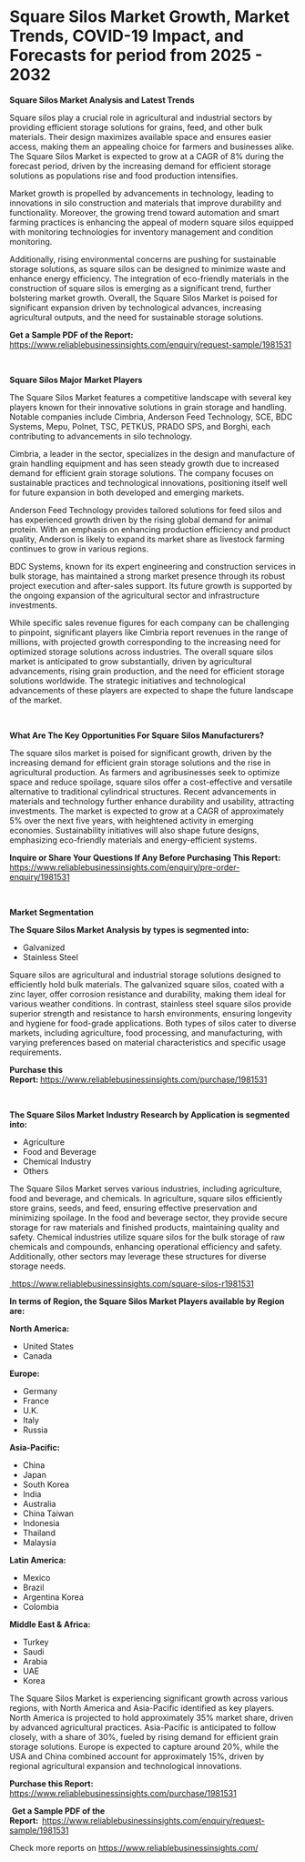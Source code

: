<p><h1>Square Silos Market Growth, Market Trends, COVID-19 Impact, and Forecasts for period from 2025 - 2032</h1></p><p><strong>Square Silos Market Analysis and Latest Trends</strong></p>
<p><p>Square silos play a crucial role in agricultural and industrial sectors by providing efficient storage solutions for grains, feed, and other bulk materials. Their design maximizes available space and ensures easier access, making them an appealing choice for farmers and businesses alike. The Square Silos Market is expected to grow at a CAGR of 8% during the forecast period, driven by the increasing demand for efficient storage solutions as populations rise and food production intensifies.</p><p>Market growth is propelled by advancements in technology, leading to innovations in silo construction and materials that improve durability and functionality. Moreover, the growing trend toward automation and smart farming practices is enhancing the appeal of modern square silos equipped with monitoring technologies for inventory management and condition monitoring.</p><p>Additionally, rising environmental concerns are pushing for sustainable storage solutions, as square silos can be designed to minimize waste and enhance energy efficiency. The integration of eco-friendly materials in the construction of square silos is emerging as a significant trend, further bolstering market growth. Overall, the Square Silos Market is poised for significant expansion driven by technological advances, increasing agricultural outputs, and the need for sustainable storage solutions.</p></p>
<p><strong>Get a Sample PDF of the Report:&nbsp;</strong> <a href="https://www.reliablebusinessinsights.com/enquiry/request-sample/1981531?utm_campaign=2224&utm_medium=2&utm_source=Github&utm_content=ia&utm_term=20022025&utm_id=square-silos">https://www.reliablebusinessinsights.com/enquiry/request-sample/1981531</a></p>
<p>&nbsp;</p>
<p><strong>Square Silos Major Market Players</strong></p>
<p><p>The Square Silos Market features a competitive landscape with several key players known for their innovative solutions in grain storage and handling. Notable companies include Cimbria, Anderson Feed Technology, SCE, BDC Systems, Mepu, Polnet, TSC, PETKUS, PRADO SPS, and Borghi, each contributing to advancements in silo technology.</p><p>Cimbria, a leader in the sector, specializes in the design and manufacture of grain handling equipment and has seen steady growth due to increased demand for efficient grain storage solutions. The company focuses on sustainable practices and technological innovations, positioning itself well for future expansion in both developed and emerging markets.</p><p>Anderson Feed Technology provides tailored solutions for feed silos and has experienced growth driven by the rising global demand for animal protein. With an emphasis on enhancing production efficiency and product quality, Anderson is likely to expand its market share as livestock farming continues to grow in various regions.</p><p>BDC Systems, known for its expert engineering and construction services in bulk storage, has maintained a strong market presence through its robust project execution and after-sales support. Its future growth is supported by the ongoing expansion of the agricultural sector and infrastructure investments.</p><p>While specific sales revenue figures for each company can be challenging to pinpoint, significant players like Cimbria report revenues in the range of millions, with projected growth corresponding to the increasing need for optimized storage solutions across industries. The overall square silos market is anticipated to grow substantially, driven by agricultural advancements, rising grain production, and the need for efficient storage solutions worldwide. The strategic initiatives and technological advancements of these players are expected to shape the future landscape of the market.</p></p>
<p>&nbsp;</p>
<p><strong>What Are The Key Opportunities For Square Silos Manufacturers?</strong></p>
<p><p>The square silos market is poised for significant growth, driven by the increasing demand for efficient grain storage solutions and the rise in agricultural production. As farmers and agribusinesses seek to optimize space and reduce spoilage, square silos offer a cost-effective and versatile alternative to traditional cylindrical structures. Recent advancements in materials and technology further enhance durability and usability, attracting investments. The market is expected to grow at a CAGR of approximately 5% over the next five years, with heightened activity in emerging economies. Sustainability initiatives will also shape future designs, emphasizing eco-friendly materials and energy-efficient systems.</p></p>
<p><strong>Inquire or Share Your Questions If Any Before Purchasing This Report:</strong> <a href="https://www.reliablebusinessinsights.com/enquiry/pre-order-enquiry/1981531?utm_campaign=2224&utm_medium=2&utm_source=Github&utm_content=ia&utm_term=20022025&utm_id=square-silos">https://www.reliablebusinessinsights.com/enquiry/pre-order-enquiry/1981531</a></p>
<p>&nbsp;</p>
<p><strong>Market Segmentation</strong></p>
<p><strong>The Square Silos Market Analysis by types is segmented into:</strong></p>
<p><ul><li>Galvanized</li><li>Stainless Steel</li></ul></p>
<p><p>Square silos are agricultural and industrial storage solutions designed to efficiently hold bulk materials. The galvanized square silos, coated with a zinc layer, offer corrosion resistance and durability, making them ideal for various weather conditions. In contrast, stainless steel square silos provide superior strength and resistance to harsh environments, ensuring longevity and hygiene for food-grade applications. Both types of silos cater to diverse markets, including agriculture, food processing, and manufacturing, with varying preferences based on material characteristics and specific usage requirements.</p></p>
<p><strong>Purchase this Report:&nbsp;</strong><a href="https://www.reliablebusinessinsights.com/purchase/1981531?utm_campaign=2224&utm_medium=2&utm_source=Github&utm_content=ia&utm_term=20022025&utm_id=square-silos">https://www.reliablebusinessinsights.com/purchase/1981531</a></p>
<p>&nbsp;</p>
<p><strong>The Square Silos Market Industry Research by Application is segmented into:</strong></p>
<p><ul><li>Agriculture</li><li>Food and Beverage</li><li>Chemical Industry</li><li>Others</li></ul></p>
<p><p>The Square Silos Market serves various industries, including agriculture, food and beverage, and chemicals. In agriculture, square silos efficiently store grains, seeds, and feed, ensuring effective preservation and minimizing spoilage. In the food and beverage sector, they provide secure storage for raw materials and finished products, maintaining quality and safety. Chemical industries utilize square silos for the bulk storage of raw chemicals and compounds, enhancing operational efficiency and safety. Additionally, other sectors may leverage these structures for diverse storage needs.</p></p>
<p><a href="https://www.reliablebusinessinsights.com/square-silos-r1981531?utm_campaign=2224&utm_medium=2&utm_source=Github&utm_content=ia&utm_term=20022025&utm_id=square-silos">&nbsp;https://www.reliablebusinessinsights.com/square-silos-r1981531</a></p>
<p><strong>In terms of Region, the Square Silos Market Players available by Region are:</strong></p>
<p>
    <p> <strong> North America: </strong>
        <ul>
            <li>United States</li>
            <li>Canada</li>
        </ul>
        </p> 
    <p> <strong> Europe: </strong>
        <ul>
            <li>Germany</li>
            <li>France</li>
            <li>U.K.</li>
            <li>Italy</li>
            <li>Russia</li>
        </ul>
        </p> 
    <p> <strong> Asia-Pacific: </strong>
        <ul>
            <li>China</li>
            <li>Japan</li>
            <li>South Korea</li>
            <li>India</li>
            <li>Australia</li>
            <li>China Taiwan</li>
            <li>Indonesia</li>
            <li>Thailand</li>
            <li>Malaysia</li>
        </ul>
        </p> 
    <p> <strong> Latin America: </strong>
        <ul>
            <li>Mexico</li>
            <li>Brazil</li>
            <li>Argentina Korea</li>
            <li>Colombia</li>
        </ul>
        </p> 
    <p> <strong> Middle East & Africa: </strong>
        <ul>
            <li>Turkey</li>
            <li>Saudi</li>
            <li>Arabia</li>
            <li>UAE</li>
            <li>Korea</li>
        </ul>
    </p>
    </p>
<p><p>The Square Silos Market is experiencing significant growth across various regions, with North America and Asia-Pacific identified as key players. North America is projected to hold approximately 35% market share, driven by advanced agricultural practices. Asia-Pacific is anticipated to follow closely, with a share of 30%, fueled by rising demand for efficient grain storage solutions. Europe is expected to capture around 20%, while the USA and China combined account for approximately 15%, driven by regional agricultural expansion and technological innovations.</p></p>
<p><strong>Purchase this Report: </strong><a href="https://www.reliablebusinessinsights.com/purchase/1981531?utm_campaign=2224&utm_medium=2&utm_source=Github&utm_content=ia&utm_term=20022025&utm_id=square-silos">https://www.reliablebusinessinsights.com/purchase/1981531</a></p>
<p>&nbsp;<strong>Get a Sample PDF of the Report:&nbsp;&nbsp;</strong><a href="https://www.reliablebusinessinsights.com/enquiry/request-sample/1981531?utm_campaign=2224&utm_medium=2&utm_source=Github&utm_content=ia&utm_term=20022025&utm_id=square-silos">https://www.reliablebusinessinsights.com/enquiry/request-sample/1981531</a></p>
<p><strong></strong></p>
<p>Check more reports on <a href="https://www.reliablebusinessinsights.com/?utm_campaign=2224&utm_medium=2&utm_source=Github&utm_content=ia&utm_term=20022025&utm_id=square-silos">https://www.reliablebusinessinsights.com/</a></p>